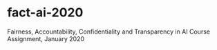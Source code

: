 # fact-ai-2020
 Fairness, Accountability, Confidentiality and Transparency in AI Course Assignment, January 2020
